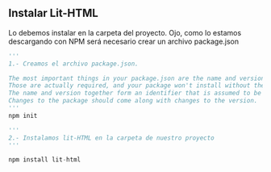 
## Instalar Lit-HTML

Lo debemos instalar en la carpeta del proyecto. Ojo, como lo estamos descargando con NPM será necesario crear un archivo package.json


```python
'''
1.- Creamos el archivo package.json.

The most important things in your package.json are the name and version fields. 
Those are actually required, and your package won't install without them. 
The name and version together form an identifier that is assumed to be completely unique. 
Changes to the package should come along with changes to the version.
'''
npm init

'''
2.- Instalamos lit-HTML en la carpeta de nuestro proyecto
'''

npm install lit-html
```
